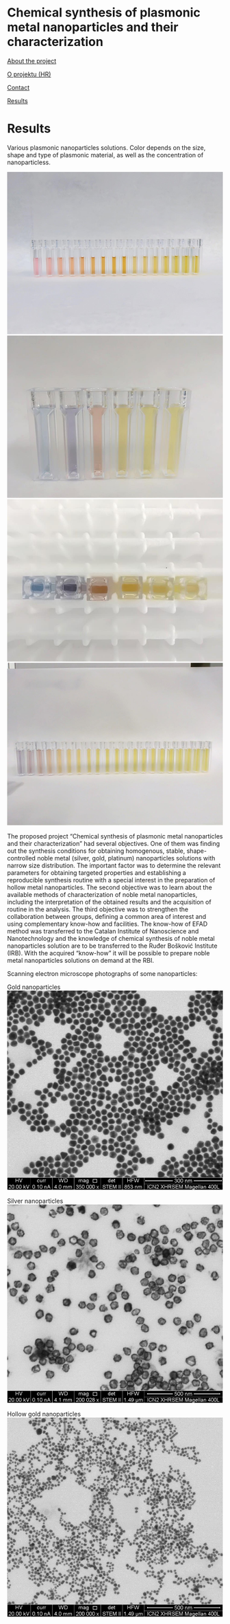 # Chemical synthesis of plasmonic metal nanoparticles and their characterization


[About the project](./readme.md)

[O projektu (HR)](./hrabout.md)

[Contact](./contact.md)

[Results](./results.md)

# Results

Various plasmonic nanoparticles solutions. Color depends on the size, shape and type of plasmonic material, as well as the concentration of nanoparticless.

![np1](./photos/np1.jpg)  
![np2](./photos/np2.jpg)  
![np3](./photos/np3.jpg)  
![np4](./photos/np4.jpg)  


The proposed project “Chemical synthesis of plasmonic metal nanoparticles and their characterization” had several objectives. One of them was finding out the synthesis conditions for obtaining homogenous, stable, shape-controlled noble metal (silver, gold, platinum) nanoparticles solutions with narrow size distribution. The important factor was to determine the relevant parameters for obtaining targeted properties and establishing a reproducible synthesis routine with a special interest in the preparation of hollow metal nanoparticles. The second objective was to learn about the available methods of characterization of noble metal nanoparticles, including the interpretation of the obtained results and the acquisition  of routine in the analysis. The third objective was to strengthen the collaboration between groups, defining a common area of interest and using complementary know-how and facilities. The know-how of EFAD method was transferred to the Catalan Institute of Nanoscience and Nanotechnology and the knowledge of chemical synthesis of noble metal nanoparticles solution are to be transferred to the Ruđer Bošković Institute (IRB). With the acquired “know-how” it will be possible to prepare noble metal nanoparticles solutions on demand at the RBI. 


Scanning electron microscope photographs of some nanoparticles:

Gold nanoparticles
![aunp](./sem/aunp.jpg) 

Silver nanoparticles
![agnp](./sem/agnp.jpg) 

Hollow gold nanoparticles
![hollowaunp](./sem/hollowaunp.jpg) 


